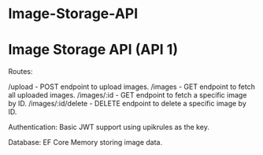 # Image-Storage-API


# Image Storage API (API 1)

Routes:

/upload - POST endpoint to upload images.
/images - GET endpoint to fetch all uploaded images.
/images/:id - GET endpoint to fetch a specific image by ID.
/images/:id/delete - DELETE endpoint to delete a specific image by ID.

Authentication: Basic JWT support using upikrules as the key.

Database: EF Core Memory storing image data.
